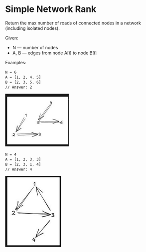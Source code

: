 # Simple Network Rank

Return the max number of roads of connected nodes in a network (including isolated nodes).

Given:
* N — number of nodes
* A, B — edges from node A[i] to node B[i]

Examples:

```plaintext
N = 6  
A = [1, 2, 4, 5]  
B = [2, 3, 5, 6]  
// Answer: 2
```
![Example 1 Graph](example-1.png "Example 1 graph")


```plaintext
N = 4  
A = [1, 2, 3, 3]  
B = [2, 3, 1, 4]  
// Answer: 4
```
![Example 2 Graph](example-2.png "Example 2 graph")